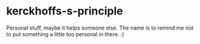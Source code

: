# kerckhoffs-s-principle
Personal stuff, maybe it helps someone else. The name is to remind me not to put something a little too personal in there. :)
